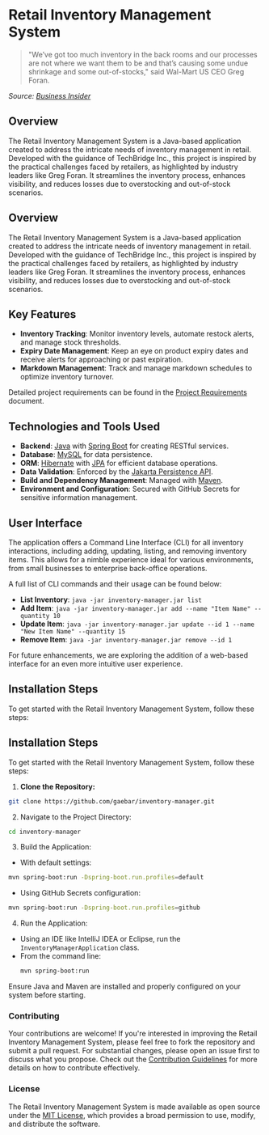 # Retail Inventory Management System

> "We’ve got too much inventory in the back rooms and our processes are not where we want them to be and that’s causing some undue shrinkage and some out-of-stocks," said Wal-Mart US CEO Greg Foran.

_Source: [Business Insider](https://www.businessinsider.com/wal-marts-ceo-reveals-8-main-problems-2015-4)_

## Overview
The Retail Inventory Management System is a Java-based application created to address the intricate needs of inventory management in retail. Developed with the guidance of TechBridge Inc., this project is inspired by the practical challenges faced by retailers, as highlighted by industry leaders like Greg Foran. It streamlines the inventory process, enhances visibility, and reduces losses due to overstocking and out-of-stock scenarios.

## Overview
The Retail Inventory Management System is a Java-based application created to address the intricate needs of inventory management in retail. Developed with the guidance of TechBridge Inc., this project is inspired by the practical challenges faced by retailers, as highlighted by industry leaders like Greg Foran. It streamlines the inventory process, enhances visibility, and reduces losses due to overstocking and out-of-stock scenarios.

## Key Features
- **Inventory Tracking**: Monitor inventory levels, automate restock alerts, and manage stock thresholds.
- **Expiry Date Management**: Keep an eye on product expiry dates and receive alerts for approaching or past expiration.
- **Markdown Management**: Track and manage markdown schedules to optimize inventory turnover.

Detailed project requirements can be found in the [Project Requirements](ProjectRequirements.md) document.

## Technologies and Tools Used
- **Backend**: [Java](https://www.java.com/) with [Spring Boot](https://spring.io/projects/spring-boot) for creating RESTful services.
- **Database**: [MySQL](https://www.mysql.com/) for data persistence.
- **ORM**: [Hibernate](https://hibernate.org/) with [JPA](https://jakarta.ee/specifications/persistence/) for efficient database operations.
- **Data Validation**: Enforced by the [Jakarta Persistence API](https://jakarta.ee/specifications/persistence/).
- **Build and Dependency Management**: Managed with [Maven](https://maven.apache.org/).
- **Environment and Configuration**: Secured with GitHub Secrets for sensitive information management.

## User Interface
The application offers a Command Line Interface (CLI) for all inventory interactions, including adding, updating, listing, and removing inventory items. This allows for a nimble experience ideal for various environments, from small businesses to enterprise back-office operations.

A full list of CLI commands and their usage can be found below:

- **List Inventory**: `java -jar inventory-manager.jar list`
- **Add Item**: `java -jar inventory-manager.jar add --name "Item Name" --quantity 10`
- **Update Item**: `java -jar inventory-manager.jar update --id 1 --name "New Item Name" --quantity 15`
- **Remove Item**: `java -jar inventory-manager.jar remove --id 1`

For future enhancements, we are exploring the addition of a web-based interface for an even more intuitive user experience.

## Installation Steps
To get started with the Retail Inventory Management System, follow these steps:


## Installation Steps
To get started with the Retail Inventory Management System, follow these steps:

1. **Clone the Repository:**
```bash
git clone https://github.com/gaebar/inventory-manager.git
```

2. Navigate to the Project Directory:
```bash
cd inventory-manager
```

3. Build the Application:
- With default settings:
```bash
mvn spring-boot:run -Dspring-boot.run.profiles=default
```
- Using GitHub Secrets configuration:
```bash
mvn spring-boot:run -Dspring-boot.run.profiles=github
```

4. Run the Application:
- Using an IDE like IntelliJ IDEA or Eclipse, run the `InventoryManagerApplication` class.
- From the command line:
    ```bash
    mvn spring-boot:run
    ```
Ensure Java and Maven are installed and properly configured on your system before starting.


### Contributing
Your contributions are welcome! If you're interested in improving the Retail Inventory Management System, please feel free to fork the repository and submit a pull request. For substantial changes, please open an issue first to discuss what you propose. Check out the [Contribution Guidelines](CONTRIBUTING.md) for more details on how to contribute effectively.

### License
The Retail Inventory Management System is made available as open source under the [MIT License](LICENSE), which provides a broad permission to use, modify, and distribute the software.

